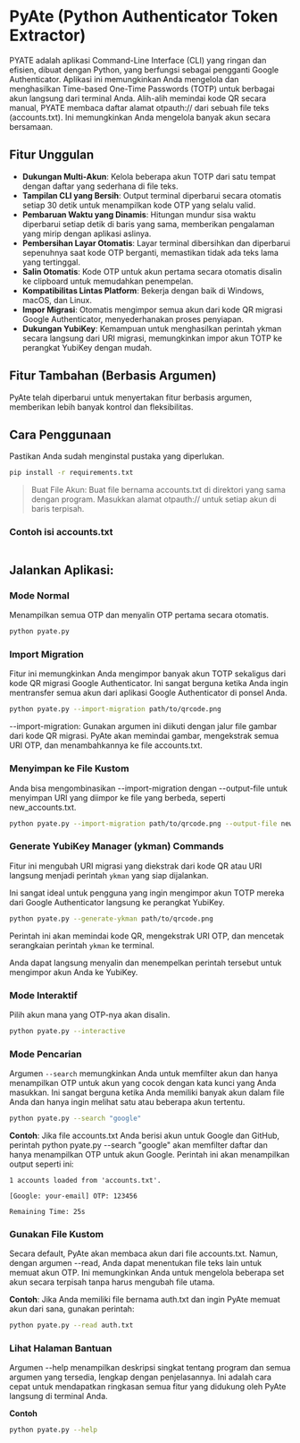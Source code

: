 # PyAte (Python Authenticator Token Extractor)

PYATE adalah aplikasi Command-Line Interface (CLI) yang ringan dan efisien, dibuat dengan Python, yang berfungsi sebagai pengganti Google Authenticator. Aplikasi ini memungkinkan Anda mengelola dan menghasilkan Time-based One-Time Passwords (TOTP) untuk berbagai akun langsung dari terminal Anda.
Alih-alih memindai kode QR secara manual, PYATE membaca daftar alamat otpauth:// dari sebuah file teks (accounts.txt). 
Ini memungkinkan Anda mengelola banyak akun secara bersamaan.

## Fitur Unggulan
* **Dukungan Multi-Akun**: Kelola beberapa akun TOTP dari satu tempat dengan daftar yang sederhana di file teks.
* **Tampilan CLI yang Bersih**: Output terminal diperbarui secara otomatis setiap 30 detik untuk menampilkan kode OTP yang selalu valid.
* **Pembaruan Waktu yang Dinamis**: Hitungan mundur sisa waktu diperbarui setiap detik di baris yang sama, memberikan pengalaman yang mirip dengan aplikasi aslinya.
* **Pembersihan Layar Otomatis**: Layar terminal dibersihkan dan diperbarui sepenuhnya saat kode OTP berganti, memastikan tidak ada teks lama yang tertinggal.
* **Salin Otomatis**: Kode OTP untuk akun pertama secara otomatis disalin ke clipboard untuk memudahkan penempelan.
* **Kompatibilitas Lintas Platform**: Bekerja dengan baik di Windows, macOS, dan Linux.
* **Impor Migrasi**: Otomatis mengimpor semua akun dari kode QR migrasi Google Authenticator, menyederhanakan proses penyiapan.
* **Dukungan YubiKey**: Kemampuan untuk menghasilkan perintah ykman secara langsung dari URI migrasi, memungkinkan impor akun TOTP ke perangkat YubiKey dengan mudah.

## Fitur Tambahan (Berbasis Argumen)
PyAte telah diperbarui untuk menyertakan fitur berbasis argumen, memberikan lebih banyak kontrol dan fleksibilitas.

## Cara Penggunaan
Pastikan Anda sudah menginstal pustaka yang diperlukan.

```bash
pip install -r requirements.txt
```

> Buat File Akun: Buat file bernama accounts.txt di direktori yang sama dengan program. Masukkan alamat otpauth:// untuk setiap akun di baris terpisah.

### Contoh isi accounts.txt

```otpauth://totp/GitHub:your-username?secret=ANOTHER_SECRET_KEY&issuer=GitHub
```

## Jalankan Aplikasi:

### Mode Normal
Menampilkan semua OTP dan menyalin OTP pertama secara otomatis.

```bash
python pyate.py
```

### Import Migration
Fitur ini memungkinkan Anda mengimpor banyak akun TOTP sekaligus dari kode QR migrasi Google Authenticator. Ini sangat berguna ketika Anda ingin mentransfer semua akun dari aplikasi Google Authenticator di ponsel Anda.

```bash
python pyate.py --import-migration path/to/qrcode.png
```
--import-migration: Gunakan argumen ini diikuti dengan jalur file gambar dari kode QR migrasi. PyAte akan memindai gambar, mengekstrak semua URI OTP, dan menambahkannya ke file accounts.txt.

### Menyimpan ke File Kustom
Anda bisa mengombinasikan --import-migration dengan --output-file untuk menyimpan URI yang diimpor ke file yang berbeda, seperti new_accounts.txt.

```bash
python pyate.py --import-migration path/to/qrcode.png --output-file new_accounts.txt
```

### Generate YubiKey Manager (ykman) Commands

Fitur ini mengubah URI migrasi yang diekstrak dari kode QR atau URI langsung menjadi perintah `ykman` yang siap dijalankan. 

Ini sangat ideal untuk pengguna yang ingin mengimpor akun TOTP mereka dari Google Authenticator langsung ke perangkat YubiKey.

```bash
python pyate.py --generate-ykman path/to/qrcode.png
```
Perintah ini akan memindai kode QR, mengekstrak URI OTP, dan mencetak serangkaian perintah `ykman` ke terminal. 

Anda dapat langsung menyalin dan menempelkan perintah tersebut untuk mengimpor akun Anda ke YubiKey.

### Mode Interaktif
Pilih akun mana yang OTP-nya akan disalin.

```bash
python pyate.py --interactive
```

### Mode Pencarian
Argumen `--search` memungkinkan Anda untuk memfilter akun dan hanya menampilkan OTP untuk akun yang cocok dengan kata kunci yang Anda masukkan. Ini sangat berguna ketika Anda memiliki banyak akun dalam file Anda dan hanya ingin melihat satu atau beberapa akun tertentu.

```bash
python pyate.py --search "google"
```

**Contoh**: Jika file accounts.txt Anda berisi akun untuk Google dan GitHub, perintah python pyate.py --search "google" akan memfilter daftar dan hanya menampilkan OTP untuk akun Google. Perintah ini akan menampilkan output seperti ini:

```
1 accounts loaded from 'accounts.txt'.

[Google: your-email] OTP: 123456

Remaining Time: 25s
```

### Gunakan File Kustom
Secara default, PyAte akan membaca akun dari file accounts.txt. Namun, dengan argumen --read, Anda dapat menentukan file teks lain untuk memuat akun OTP. Ini memungkinkan Anda untuk mengelola beberapa set akun secara terpisah tanpa harus mengubah file utama.

**Contoh**: Jika Anda memiliki file bernama auth.txt dan ingin PyAte memuat akun dari sana, gunakan perintah:

```bash
python pyate.py --read auth.txt
```

### Lihat Halaman Bantuan
Argumen --help menampilkan deskripsi singkat tentang program dan semua argumen yang tersedia, lengkap dengan penjelasannya. Ini adalah cara cepat untuk mendapatkan ringkasan semua fitur yang didukung oleh PyAte langsung di terminal Anda.

**Contoh**
```bash
python pyate.py --help
```